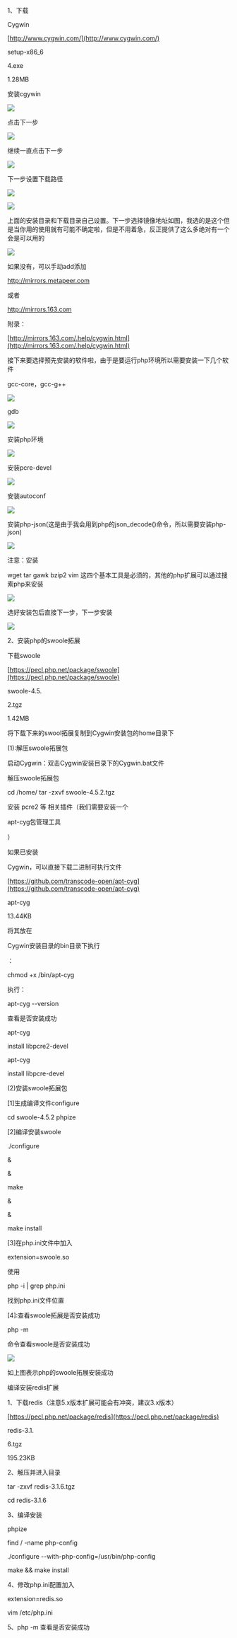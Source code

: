 1、下载

Cygwin

[http://www.cygwin.com/](http://www.cygwin.com/)

setup-x86\_6

4.exe

1.28MB

安装cgywin

![](/assets/cgywin/1.png)

点击下一步

![](/assets/cgywin/2.png)

继续一直点击下一步

![](/assets/cgywin/3.png)

下一步设置下载路径

![](/assets/cgywin/4.png)

![](/assets/cgywin/5.png)

上面的安装目录和下载目录自己设置。下一步选择镜像地址如图，我选的是这个但是当你用的使用就有可能不确定啦，但是不用着急，反正提供了这么多绝对有一个会是可以用的

![](/assets/cgywin/6.png)

如果没有，可以手动add添加

http://mirrors.metapeer.com

或者

http://mirrors.163.com

附录：

[http://mirrors.163.com/.help/cygwin.html](http://mirrors.163.com/.help/cygwin.html)

  


接下来要选择预先安装的软件啦，由于是要运行php环境所以需要安装一下几个软件

gcc-core，gcc-g++

![](/assets/cgywin/7.png)

gdb

![](/assets/cgywin/8.png)

安装php环境

![](/assets/cgywin/9.png)

安装pcre-devel

![](/assets/cgywin/10.png)

安装autoconf

![](/assets/cgywin/11.png)

安装php-json\(这是由于我会用到php的json\_decode\(\)命令，所以需要安装php-json\)

![](/assets/cgywin/12.png)

注意：安装

wget tar gawk bzip2 vim 这四个基本工具是必须的，其他的php扩展可以通过搜索php来安装

![](/assets/cgywin/13.png)

选好安装包后直接下一步，下一步安装

![](/assets/cgywin/14.png)

2、安装php的swoole拓展

下载swoole

[https://pecl.php.net/package/swoole](https://pecl.php.net/package/swoole)

swoole-4.5.

2.tgz

1.42MB

将下载下来的swool拓展复制到Cygwin安装包的home目录下

\(1\):解压swoole拓展包

启动Cygwin：双击Cygwin安装目录下的Cygwin.bat文件

解压swoole拓展包

cd /home/ tar -zxvf swoole-4.5.2.tgz

安装 pcre2 等 相关插件（我们需要安装一个

apt-cyg包管理工具

）

如果已安装

Cygwin，可以直接下载二进制可执行文件

[https://github.com/transcode-open/apt-cyg](https://github.com/transcode-open/apt-cyg)

apt-cyg



13.44KB

将其放在

Cygwin安装目录的bin目录下执行

：

chmod +x /bin/apt-cyg

执行：

apt-cyg --version

查看是否安装成功

apt-cyg

install libpcre2-devel

apt-cyg

install libpcre-devel

\(2\)安装swoole拓展包

\[1\]生成编译文件configure

cd swoole-4.5.2 phpize

\[2\]编译安装swoole

./configure 

&

&

 make 

&

&

 make install

\[3\]在php.ini文件中加入

extension=swoole.so

使用

php -i \| grep php.ini

找到php.ini文件位置

\[4\]:查看swoole拓展是否安装成功

php -m

命令查看swoole是否安装成功

  


![](/assets/cgywin/15.png)

如上图表示php的swoole拓展安装成功

  


编译安装redis扩展

1、下载redis（注意5.x版本扩展可能会有冲突，建议3.x版本）

[https://pecl.php.net/package/redis](https://pecl.php.net/package/redis)

redis-3.1.

6.tgz

195.23KB

2、解压并进入目录

tar -zxvf redis-3.1.6.tgz

cd redis-3.1.6

3、编译安装

phpize

find / -name php-config

./configure --with-php-config=/usr/bin/php-config

make && make install

4、修改php.ini配置加入

extension=redis.so

vim /etc/php.ini

5、php -m 查看是否安装成功

